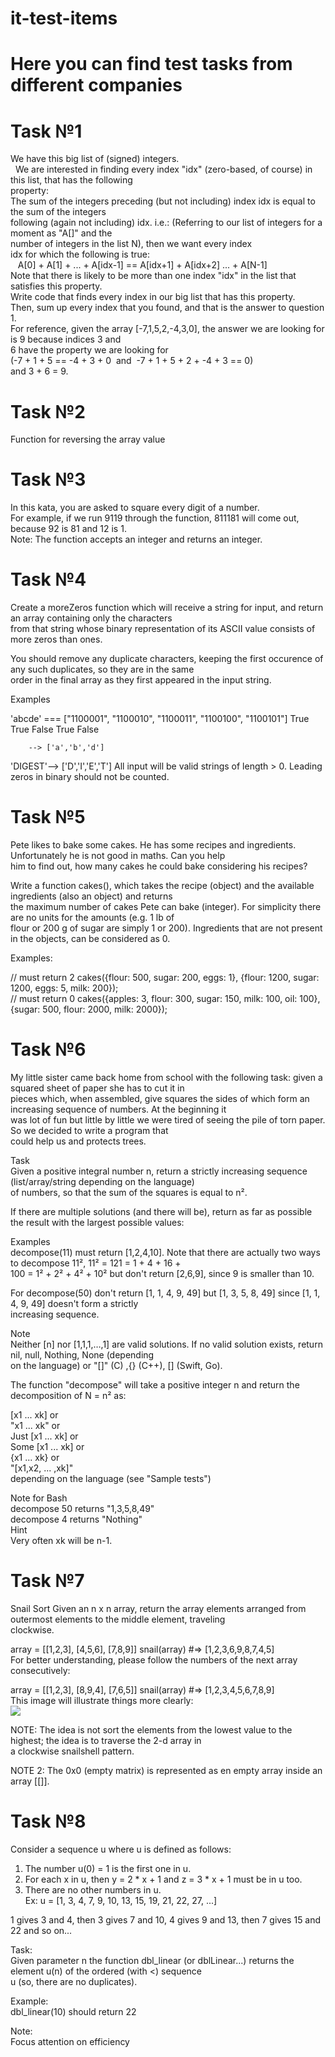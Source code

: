 # it-test-items
# Here you can find test tasks from different companies

# Task №1
We have this big list of (signed) integers.<br> 
We are interested in finding every index &quot;idx&quot; (zero-based, of course) in this list, that has the following <br>
property: <br>
The sum of the integers preceding (but not including) index idx is equal to the sum of the integers <br>
following (again not including) idx. i.e.: (Referring to our list of integers for a moment as &quot;A[]&quot; and the <br>
number of integers in the list N), then we want every index  <br>
idx for which the following is true:  <br>
   A[0] + A[1] + ... + A[idx-1] == A[idx+1] + A[idx+2] ... + A[N-1] <br>
Note that there is likely to be more than one index &quot;idx&quot; in the list that satisfies this property. <br>
Write code that finds every index in our big list that has this property.  <br>
Then, sum up every index that you found, and that is the answer to question 1. <br>
For reference, given the array [-7,1,5,2,-4,3,0], the answer we are looking for is 9 because indices 3 and <br>
6 have the property we are looking for  <br>
(-7 + 1 + 5 == -4 + 3 + 0  and  -7 + 1 + 5 + 2 + -4 + 3 == 0) <br>
and 3 + 6 = 9. <br>

# Task №2
Function for reversing the array value <br>

# Task №3
In this kata, you are asked to square every digit of a number.<br>
For example, if we run 9119 through the function, 811181 will come out, because 92 is 81 and 12 is 1.<br>
Note: The function accepts an integer and returns an integer.<br>

# Task №4
Create a moreZeros function which will receive a string for input, and return an array containing only the characters<br>
from that string whose binary representation of its ASCII value consists of more zeros than ones.<br>

You should remove any duplicate characters, keeping the first occurence of any such duplicates, so they are in the same<br>
order in the final array as they first appeared in the input string.<br>

Examples<br>

'abcde' === ["1100001", "1100010", "1100011", "1100100", "1100101"]
               True       True       False      True       False

        --> ['a','b','d']

'DIGEST'--> ['D','I','E','T']
All input will be valid strings of length > 0. Leading zeros in binary should not be counted.<br>

# Task №5
Pete likes to bake some cakes. He has some recipes and ingredients. Unfortunately he is not good in maths. Can you help<br>
him to find out, how many cakes he could bake considering his recipes?<br>

Write a function cakes(), which takes the recipe (object) and the available ingredients (also an object) and returns<br>
the maximum number of cakes Pete can bake (integer). For simplicity there are no units for the amounts (e.g. 1 lb of<br>
flour or 200 g of sugar are simply 1 or 200). Ingredients that are not present in the objects, can be considered as 0.<br>

Examples:<br>

// must return 2
cakes({flour: 500, sugar: 200, eggs: 1}, {flour: 1200, sugar: 1200, eggs: 5, milk: 200}); <br>
// must return 0
cakes({apples: 3, flour: 300, sugar: 150, milk: 100, oil: 100}, {sugar: 500, flour: 2000, milk: 2000}); <br>

# Task №6
My little sister came back home from school with the following task: given a squared sheet of paper she has to cut it in<br> pieces which, when assembled, give squares the sides of which form an increasing sequence of numbers. At the beginning it<br> was lot of fun but little by little we were tired of seeing the pile of torn paper. So we decided to write a program that<br> could help us and protects trees.

Task<br>
Given a positive integral number n, return a strictly increasing sequence (list/array/string depending on the language)<br> of numbers, so that the sum of the squares is equal to n².<br>

If there are multiple solutions (and there will be), return as far as possible the result with the largest possible values:

Examples<br>
decompose(11) must return [1,2,4,10]. Note that there are actually two ways to decompose 11², 11² = 121 = 1 + 4 + 16 +<br> 100 = 1² + 2² + 4² + 10² but don't return [2,6,9], since 9 is smaller than 10.<br>

For decompose(50) don't return [1, 1, 4, 9, 49] but [1, 3, 5, 8, 49] since [1, 1, 4, 9, 49] doesn't form a strictly<br> increasing sequence.<br>

Note<br>
Neither [n] nor [1,1,1,…,1] are valid solutions. If no valid solution exists, return nil, null, Nothing, None (depending<br> on the language) or "[]" (C) ,{} (C++), [] (Swift, Go).<br>

The function "decompose" will take a positive integer n and return the decomposition of N = n² as:<br>

[x1 ... xk] or<br>
"x1 ... xk" or<br>
Just [x1 ... xk] or<br>
Some [x1 ... xk] or<br>
{x1 ... xk} or<br>
"[x1,x2, ... ,xk]"<br>
depending on the language (see "Sample tests")<br>

Note for Bash<br>
decompose 50 returns "1,3,5,8,49"<br>
decompose 4  returns "Nothing"<br>
Hint<br>
Very often xk will be n-1.<br>

# Task №7
Snail Sort
Given an n x n array, return the array elements arranged from outermost elements to the middle element, traveling<br> clockwise.<br>

array = [[1,2,3],
         [4,5,6],
         [7,8,9]]
snail(array) #=> [1,2,3,6,9,8,7,4,5]<br>
For better understanding, please follow the numbers of the next array consecutively:<br>

array = [[1,2,3],
         [8,9,4],
         [7,6,5]]
snail(array) #=> [1,2,3,4,5,6,7,8,9]<br>
This image will illustrate things more clearly:<br>
<img src="http://www.haan.lu/files/2513/8347/2456/snail.png"><br>

NOTE: The idea is not sort the elements from the lowest value to the highest; the idea is to traverse the 2-d array in<br>  a clockwise snailshell pattern.<br>

NOTE 2: The 0x0 (empty matrix) is represented as en empty array inside an array [[]].<br>

# Task №8
Consider a sequence u where u is defined as follows:<br>

1. The number u(0) = 1 is the first one in u.<br>
2. For each x in u, then y = 2 * x + 1 and z = 3 * x + 1 must be in u too.<br>
3. There are no other numbers in u.<br>
Ex: u = [1, 3, 4, 7, 9, 10, 13, 15, 19, 21, 22, 27, ...]<br>

1 gives 3 and 4, then 3 gives 7 and 10, 4 gives 9 and 13, then 7 gives 15 and 22 and so on...<br>

Task:<br>
Given parameter n the function dbl_linear (or dblLinear...) returns the element u(n) of the ordered (with <) sequence <br>  u (so, there are no duplicates).<br>

Example:<br>
dbl_linear(10) should return 22<br>

Note:<br>
Focus attention on efficiency<br>
